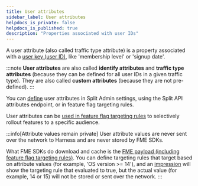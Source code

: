 ```yaml
---
title: User attributes
sidebar_label: User attributes
helpdocs_is_private: false
helpdocs_is_published: true
description: "Properties associated with user IDs"
---
```


A user attribute (also called traffic type attribute) is a property associated with a [user key (user ID)](./user-ids.md), like 'membership level' or 'signup date'.

:::note
**User attributes** are also called **identify attributes** and **traffic type attributes** (because they can be defined for all user IDs in a given traffic type). They are also called **custom attributes** (because they are not pre-defined).
:::

 You can [define](/docs/feature-management-experimentation/40-feature-management/docs/target-with-flags/targeting-rules/target-with-user-attributes/target-with-user-attributes.md#creating-custom-attributes) user attributes in Split Admin settings, using the Split API attributes endpoint, or in feature flag targeting rules.

User attributes can be [used in feature flag targeting rules](/docs/feature-management-experimentation/40-feature-management/docs/target-with-flags/targeting-rules/target-with-user-attributes/target-with-user-attributes.md#using-custom-attributes-in-feature-flag-targeting) to selectively rollout features to a specific audience.

:::info[Attribute values remain private]
User attribute values are never sent over the network to Harness and are never stored by FME SDKs.

What FME SDKs do download and cache is the [FME payload (including feature flag targeting rules)](./fme-architecture-diagram.md). You can define targeting rules that target based on attribute values (for example, 'OS version >= 14'), and an [impression](./impressions.md) will show the targeting rule that evaluated to true, but the actual value (for example, 14 or 15) will not be stored or sent over the network.
:::